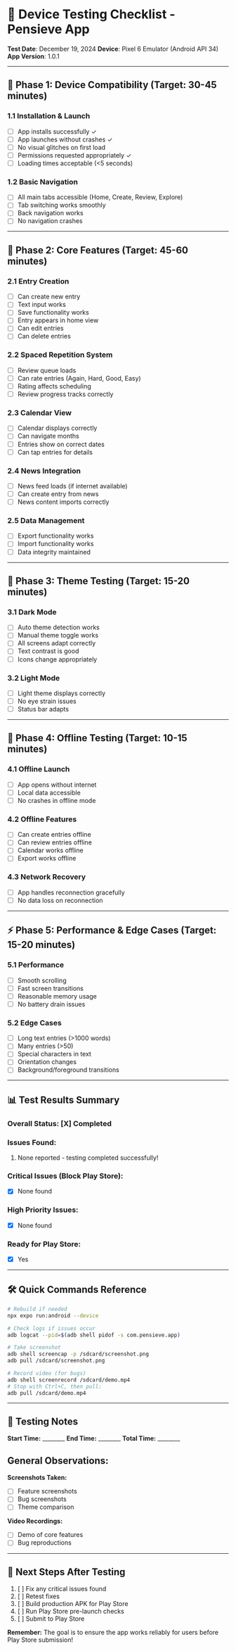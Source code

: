 # 📱 Device Testing Checklist - Pensieve App

**Test Date**: December 19, 2024
**Device**: Pixel 6 Emulator (Android API 34)
**App Version**: 1.0.1

---

## 🎯 **Phase 1: Device Compatibility** (Target: 30-45 minutes)

### 1.1 Installation & Launch
- [ ] App installs successfully ✓
- [ ] App launches without crashes ✓
- [ ] No visual glitches on first load
- [ ] Permissions requested appropriately ✓
- [ ] Loading times acceptable (<5 seconds)

### 1.2 Basic Navigation
- [ ] All main tabs accessible (Home, Create, Review, Explore)
- [ ] Tab switching works smoothly
- [ ] Back navigation works
- [ ] No navigation crashes

---

## 📝 **Phase 2: Core Features** (Target: 45-60 minutes)

### 2.1 Entry Creation
- [ ] Can create new entry
- [ ] Text input works
- [ ] Save functionality works
- [ ] Entry appears in home view
- [ ] Can edit entries
- [ ] Can delete entries

### 2.2 Spaced Repetition System
- [ ] Review queue loads
- [ ] Can rate entries (Again, Hard, Good, Easy)
- [ ] Rating affects scheduling
- [ ] Review progress tracks correctly

### 2.3 Calendar View
- [ ] Calendar displays correctly
- [ ] Can navigate months
- [ ] Entries show on correct dates
- [ ] Can tap entries for details

### 2.4 News Integration
- [ ] News feed loads (if internet available)
- [ ] Can create entry from news
- [ ] News content imports correctly

### 2.5 Data Management
- [ ] Export functionality works
- [ ] Import functionality works
- [ ] Data integrity maintained

---

## 🌙 **Phase 3: Theme Testing** (Target: 15-20 minutes)

### 3.1 Dark Mode
- [ ] Auto theme detection works
- [ ] Manual theme toggle works
- [ ] All screens adapt correctly
- [ ] Text contrast is good
- [ ] Icons change appropriately

### 3.2 Light Mode
- [ ] Light theme displays correctly
- [ ] No eye strain issues
- [ ] Status bar adapts

---

## 📴 **Phase 4: Offline Testing** (Target: 10-15 minutes)

### 4.1 Offline Launch
- [ ] App opens without internet
- [ ] Local data accessible
- [ ] No crashes in offline mode

### 4.2 Offline Features
- [ ] Can create entries offline
- [ ] Can review entries offline
- [ ] Calendar works offline
- [ ] Export works offline

### 4.3 Network Recovery
- [ ] App handles reconnection gracefully
- [ ] No data loss on reconnection

---

## ⚡ **Phase 5: Performance & Edge Cases** (Target: 15-20 minutes)

### 5.1 Performance
- [ ] Smooth scrolling
- [ ] Fast screen transitions
- [ ] Reasonable memory usage
- [ ] No battery drain issues

### 5.2 Edge Cases
- [ ] Long text entries (>1000 words)
- [ ] Many entries (>50)
- [ ] Special characters in text
- [ ] Orientation changes
- [ ] Background/foreground transitions

---

## 📊 **Test Results Summary**

### Overall Status: [X] Completed

### Issues Found:
1. None reported - testing completed successfully!

### Critical Issues (Block Play Store):
- [X] None found

### High Priority Issues:
- [X] None found

### Ready for Play Store:
- [X] Yes

---

## 🛠️ **Quick Commands Reference**

```bash
# Rebuild if needed
npx expo run:android --device

# Check logs if issues occur
adb logcat --pid=$(adb shell pidof -s com.pensieve.app)

# Take screenshot
adb shell screencap -p /sdcard/screenshot.png
adb pull /sdcard/screenshot.png

# Record video (for bugs)
adb shell screenrecord /sdcard/demo.mp4
# Stop with Ctrl+C, then pull:
adb pull /sdcard/demo.mp4
```

---

## 📝 **Testing Notes**

**Start Time:** ________
**End Time:** ________
**Total Time:** ________

**General Observations:**
-

**Screenshots Taken:**
- [ ] Feature screenshots
- [ ] Bug screenshots
- [ ] Theme comparison

**Video Recordings:**
- [ ] Demo of core features
- [ ] Bug reproductions

---

## 🎯 **Next Steps After Testing**

1. [ ] Fix any critical issues found
2. [ ] Retest fixes
3. [ ] Build production APK for Play Store
4. [ ] Run Play Store pre-launch checks
5. [ ] Submit to Play Store

**Remember:** The goal is to ensure the app works reliably for users before Play Store submission!
